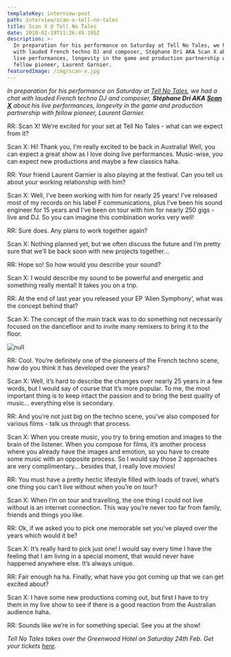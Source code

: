 ```yaml
---
templateKey: interview-post
path: interview/scan-x-tell-no-tales
title: Scan X @ Tell No Tales
date: 2018-02-19T11:26:49.195Z
description: >-
  In preparation for his performance on Saturday at Tell No Tales, we had a chat
  with lauded French techno DJ and composer, Stéphane Dri AKA Scan X about his
  live performances, longevity in the game and production partnership with
  fellow pioneer, Laurent Garnier. 
featuredImage: /img/scan-x.jpg
---
```

_In preparation for his performance on Saturday at _[_Tell No Tales_](https://www.facebook.com/tellnotalesau)_, we had a chat with lauded French techno DJ and composer, **Stéphane Dri AKA [Scan X](https://www.facebook.com/scanxmusic/)** about his live performances, longevity in the game and production partnership with fellow pioneer, Laurent Garnier._

RR: Scan X! We’re excited for your set at Tell No Tales - what can we expect from it?

Scan X: Hi! Thank you, I’m really excited to be back in Australia! Well, you can expect a great show as I love doing live performances. Music-wise, you can expect new productions and maybe a few classics haha.

RR: Your friend Laurent Garnier is also playing at the festival. Can you tell us about your working relationship with him? 

Scan X: Well, I’ve been working with him for nearly 25 years! I’ve released most of my records on his label F communications, plus I’ve been his sound engineer for 15 years and I’ve been on tour with him for nearly 250 gigs - live and DJ. So you can imagine this combination works very well! 

RR: Sure does. Any plans to work together again? 

Scan X: Nothing  planned yet, but we often discuss the future and I’m pretty sure that we’ll be back soon with new projects together... 

RR: Hope so! So how would you describe your sound? 

Scan X: I would describe my sound to be powerful and energetic and something really mental! It takes you on a trip. 

RR: At the end of last year you released your EP ‘Alien Symphony’, what was the concept behind that? 

Scan X: The concept of the main track was to do something not necessarily focused on the dancefloor and to invite many remixers to bring it to the floor.

![null](https://puu.sh/zr3lw/3a066dd2ad.png)

RR: Cool. You’re definitely one of the pioneers of the French techno scene, how do you think it has developed over the years? 

Scan X: Well, it’s hard to describe the changes over nearly 25 years in a few words, but I would say of course that it’s more popular. To me, the most important thing is to keep intact the passion and to bring the best quality of music... everything else is secondary.

RR: And you’re not just big on the techno scene, you’ve also composed for various films - talk us through that process. 

Scan X: When you create music, you try to bring emotion and images to the brain of the listener. When you compose for films, it’s another process where you already have the images and emotion, so you have to create some music with an opposite process. So I would say those 2 approaches are very complimentary... besides that, I really love movies!

RR: You must have a pretty hectic lifestyle filled with loads of travel, what’s one thing you can’t live without when you’re on tour?

Scan X: When I’m on tour and travelling, the one thing I could not live without is an internet connection. This way you’re never too far from family, friends and things you like. 

RR: Ok, if we asked you to pick one memorable set you’ve played over the years which would it be? 

Scan X: It’s really hard to pick just one! I would say every time I have the feeling that I am living in a special moment, that would never have happened anywhere else. It’s always unique.

RR: Fair enough ha ha. Finally, what have you got coming up that we can get excited about? 

Scan X: I have some new productions coming out, but first I have to try them in my live show to see if there is a good reaction from the Australian audience haha.

RR: Sounds like we’re in for something special. See you at the show!

_Tell No Tales takes over the Greenwood Hotel on Saturday 24th Feb. Get your tickets _[_here_](https://www.eventbrite.com.au/e/tell-no-tales-sydney-tickets-41258327769)_._
